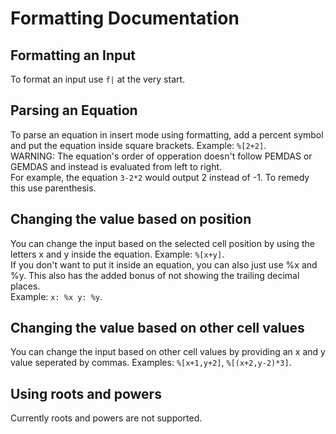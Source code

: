 # Formatting Documentation
## Formatting an Input
To format an input use `f|` at the very start.
## Parsing an Equation
To parse an equation in insert mode using formatting, add a percent symbol and put the equation inside square brackets. Example: `%[2+2]`. <br />
WARNING: The equation's order of opperation doesn't follow PEMDAS or GEMDAS and instead is evaluated from left to right. <br />
For example, the equation `3-2*2` would output 2 instead of -1. To remedy this use parenthesis.
## Changing the value based on position
You can change the input based on the selected cell position by using the letters x and y inside the equation. Example: `%[x+y]`. <br />
If you don't want to put it inside an equation, you can also just use %x and %y. This also has the added bonus of not showing the trailing decimal places.<br />
Example: `x: %x y: %y`.
## Changing the value based on other cell values
You can change the input based on other cell values by providing an x and y value seperated by commas. Examples: `%[x+1,y+2]`, `%[(x+2,y-2)*3]`.
## Using roots and powers
Currently roots and powers are not supported.

